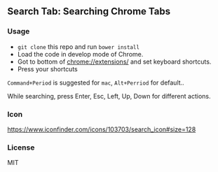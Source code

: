 
Search Tab: Searching Chrome Tabs
------

### Usage

* `git clone` this repo and run `bower install`
* Load the code in develop mode of Chrome.  
* Got to bottom of [chrome://extensions/](chrome://extensions/) and set keyboard shortcuts.
* Press your shortcuts

`Command+Period` is suggested for `mac`, `Alt+Perriod` for default..

While searching, press Enter, Esc, Left, Up, Down for different actions.

### Icon

https://www.iconfinder.com/icons/103703/search_icon#size=128

### License

MIT
